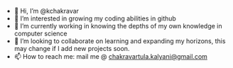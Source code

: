 - 👋 Hi, I’m @kchakravar
- 👀 I’m interested in growing my coding abilities in github
- 🌱 I’m currently working in knowing the depths of my own knowledge in computer science
- 💞️ I’m looking to collaborate on learning and expanding my horizons, this may change if I add new projects soon.
- 📫 How to reach me: mail me @ chakravartula.kalyani@gmail.com

<!---
kchakravar/kchakravar is a ✨ special ✨ repository because its `README.md` (this file) appears on your GitHub profile.
You can click the Preview link to take a look at your changes.
--->
